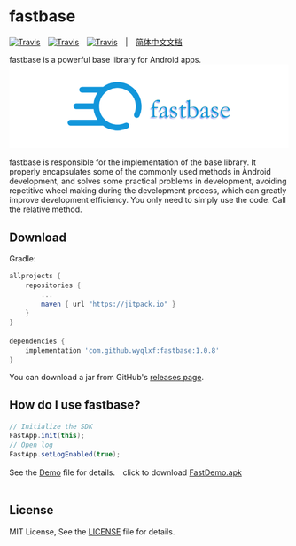 # fastbase

[![Travis](https://img.shields.io/badge/miniSdk-14%2B-blue.svg)]()　[![Travis](https://img.shields.io/badge/author-wangyongqi-orange.svg)]()　[![Travis](https://img.shields.io/github/license/wyqlxf/fastbase.svg)](https://github.com/wyqlxf/fastbase/blob/master/LICENSE)　|　[简体中文文档](https://github.com/wyqlxf/fastbase/blob/master/README_CN.md)

fastbase is a powerful base library for Android apps.<br>
![image](https://github.com/wyqlxf/fastbase/blob/master/blob/master/image/fastbase_logo.png)
<br>

fastbase is responsible for the implementation of the base library. It properly encapsulates some of the commonly used methods in Android development, and solves some practical problems in development, avoiding repetitive wheel making during the development process, which can greatly improve development efficiency. You only need to simply use the code. Call the relative method.<br>

## Download
Gradle:

```groovy
allprojects {
    repositories {
        ...
        maven { url "https://jitpack.io" }
    }
}

dependencies {
    implementation 'com.github.wyqlxf:fastbase:1.0.8'
}
```

You can download a jar from GitHub's [releases page](https://github.com/wyqlxf/fastbase/releases).<br>

## How do I use fastbase?
```java
// Initialize the SDK
FastApp.init(this);
// Open log
FastApp.setLogEnabled(true);
```
See the [Demo](https://github.com/wyqlxf/fastbase/blob/master/app/src/main/java/com/wyq/fast/demo/MainActivity.java) file for details.　click to download [FastDemo.apk](https://raw.githubusercontent.com/wyqlxf/fastbase/master/app/release/FastDemo.apk)<br>
<br>

## License
MIT License, See the [LICENSE](https://github.com/wyqlxf/fastbase/blob/master/LICENSE) file for details.<br>
